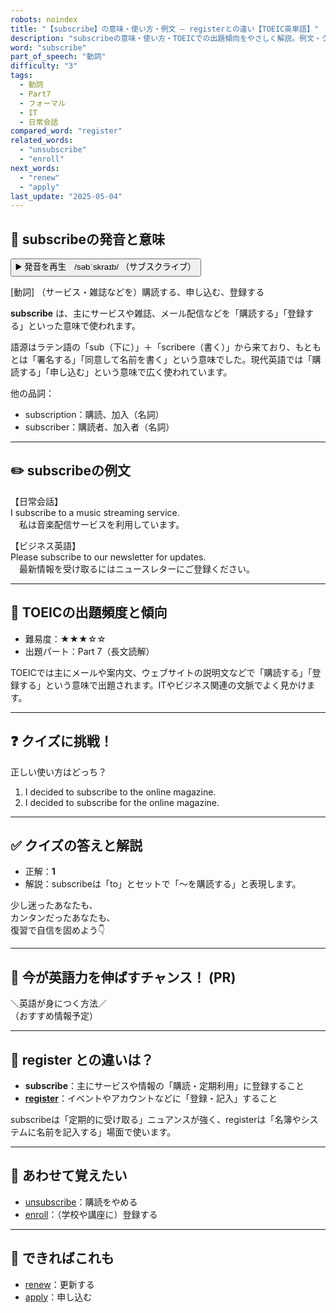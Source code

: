 ```yaml
---
robots: noindex
title: "【subscribe】の意味・使い方・例文 ― registerとの違い【TOEIC英単語】"
description: "subscribeの意味・使い方・TOEICでの出題傾向をやさしく解説。例文・クイズ付きでregisterとの違いもわかりやすく学べます。"
word: "subscribe"
part_of_speech: "動詞"
difficulty: "3"
tags:
  - 動詞
  - Part7
  - フォーマル
  - IT
  - 日常会話
compared_word: "register"
related_words:
  - "unsubscribe"
  - "enroll"
next_words:
  - "renew"
  - "apply"
last_update: "2025-05-04"
---
```


## 🔰 subscribeの発音と意味

<button class="play-audio" onclick="playTTS('subscribe')">
  <span class="play-audio-main">
    ▶️ 発音を再生　/səbˈskraɪb/
  </span>
  <span class="play-audio-sub">
    （サブスクライブ）
  </span>
</button>

[動詞] （サービス・雑誌などを）購読する、申し込む、登録する

**subscribe** は、主にサービスや雑誌、メール配信などを「購読する」「登録する」といった意味で使われます。

語源はラテン語の「sub（下に）」＋「scribere（書く）」から来ており、もともとは「署名する」「同意して名前を書く」という意味でした。現代英語では「購読する」「申し込む」という意味で広く使われています。

他の品詞：  
- subscription：購読、加入（名詞）
- subscriber：購読者、加入者（名詞）

---

## ✏️ subscribeの例文

【日常会話】  
I subscribe to a music streaming service.  
　私は音楽配信サービスを利用しています。

【ビジネス英語】  
Please subscribe to our newsletter for updates.  
　最新情報を受け取るにはニュースレターにご登録ください。

---

## 🎯 TOEICの出題頻度と傾向

- 難易度：★★★☆☆
- 出題パート：Part 7（長文読解）

TOEICでは主にメールや案内文、ウェブサイトの説明文などで「購読する」「登録する」という意味で出題されます。ITやビジネス関連の文脈でよく見かけます。

---

## ❓ クイズに挑戦！

正しい使い方はどっち？

1. I decided to subscribe to the online magazine.  
2. I decided to subscribe for the online magazine.

---

## ✅ クイズの答えと解説

- 正解：**1**
- 解説：subscribeは「to」とセットで「～を購読する」と表現します。

少し迷ったあなたも、  
カンタンだったあなたも、  
復習で自信を固めよう👇️

---

## 🚀 今が英語力を伸ばすチャンス！ (PR)

<div class="info-center">
＼英語が身につく方法／<br>  
（おすすめ情報予定）
</div>

---

## 🤔  register との違いは？

- **subscribe**：主にサービスや情報の「購読・定期利用」に登録すること
- **[register](/word/register/)**：イベントやアカウントなどに「登録・記入」すること

subscribeは「定期的に受け取る」ニュアンスが強く、registerは「名簿やシステムに名前を記入する」場面で使います。

---

## 🧩 あわせて覚えたい

- [unsubscribe](/word/unsubscribe/)：購読をやめる
- [enroll](/word/enroll/)：（学校や講座に）登録する

---

## 📖 できればこれも

- [renew](/word/renew/)：更新する
- [apply](/word/apply/)：申し込む

<!-- cvid: aid11_bid00 -->
